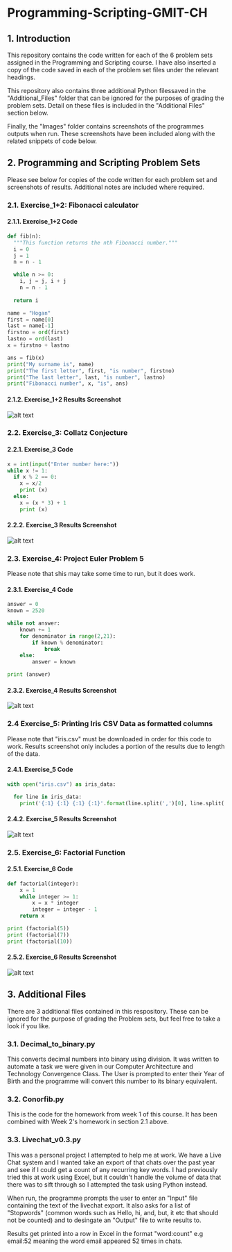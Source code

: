 # Programming-Scripting-GMIT-CH

## 1. Introduction 
This repository contains the code written for each of the 6 problem sets assigned in the Programming and Scripting course.
I have also inserted a copy of the code saved in each of the problem set files under the relevant headings.

This repository also contains three additional Python filessaved in the "Additional_Files" folder that can be ignored for the purposes of grading the problem sets. Detail on these files is included in the "Additional Files" section below.

Finally, the "Images" folder contains screenshots of the programmes outputs when run. These screenshots have been included along with the related snippets of code below.

## 2. Programming and Scripting Problem Sets

Please see below for copies of the code written for each problem set and screenshots of results. Additional notes are included where required.

### 2.1. Exercise_1+2: Fibonacci calculator

#### 2.1.1. Exercise_1+2 Code
```python
def fib(n):
  """This function returns the nth Fibonacci number."""
  i = 0
  j = 1
  n = n - 1

  while n >= 0:
    i, j = j, i + j
    n = n - 1
  
  return i

name = "Hogan"
first = name[0]
last = name[-1]
firstno = ord(first)
lastno = ord(last)
x = firstno + lastno

ans = fib(x)
print("My surname is", name)
print("The first letter", first, "is number", firstno)
print("The last letter", last, "is number", lastno)
print("Fibonacci number", x, "is", ans)
```

#### 2.1.2. Exercise_1+2 Results Screenshot
![alt text](https://github.com/ConorHogan/Programming-Scripting-GMIT-CH/blob/master/Images/Exercise2_Results.png "Exercise_1+2 Results")

### 2.2. Exercise_3: Collatz Conjecture

#### 2.2.1. Exercise_3 Code
```python
x = int(input("Enter number here:"))
while x != 1:
  if x % 2 == 0: 
    x = x/2
    print (x) 
  else:
    x = (x * 3) + 1
    print (x)
 ```
#### 2.2.2. Exercise_3 Results Screenshot
![alt text](https://github.com/ConorHogan/Programming-Scripting-GMIT-CH/blob/master/Images/Exercise3_results.png "Exercise_3 Results")

### 2.3. Exercise_4: Project Euler Problem 5
Please note that shis may take some time to run, but it does work.

#### 2.3.1. Exercise_4 Code
```python
answer = 0
known = 2520

while not answer:
    known += 1
    for denominator in range(2,21):
        if known % denominator:
            break
    else:
        answer = known

print (answer)
```

#### 2.3.2. Exercise_4 Results Screenshot
![alt text](https://github.com/ConorHogan/Programming-Scripting-GMIT-CH/blob/master/Images/Exercise4_results.png "Exercise_4 Results")

### 2.4 Exercise_5: Printing Iris CSV Data as formatted columns
Please note that "iris.csv" must be downloaded in order for this code to work. 
Results screenshot only includes a portion of the results due to length of the data.

#### 2.4.1. Exercise_5 Code
```python
with open("iris.csv") as iris_data:

  for line in iris_data:
    print('{:1} {:1} {:1} {:1}'.format(line.split(',')[0], line.split(',')[1], line.split(',')[2], line.split(',')[3]))
```

#### 2.4.2. Exercise_5 Results Screenshot
![alt text](https://github.com/ConorHogan/Programming-Scripting-GMIT-CH/blob/master/Images/Exercise5_Results.png "Exercise_5 Results")

### 2.5. Exercise_6: Factorial Function

#### 2.5.1. Exercise_6 Code
```python
def factorial(integer):
    x = 1
    while integer >= 1:
        x = x * integer
        integer = integer - 1
    return x

print (factorial(5))
print (factorial(7))
print (factorial(10))
```

#### 2.5.2. Exercise_6 Results Screenshot
![alt text](https://github.com/ConorHogan/Programming-Scripting-GMIT-CH/blob/master/Images/Exercise6_results.png "Exercise_6 Results")

## 3. Additional Files
There are 3 additional files contained in this respository. These can be ignored for the purpose of grading the Problem sets, but feel free to take a look if you like.

### 3.1. Decimal_to_binary.py
This converts decimal numbers into binary using division. It was written to automate a task we were given in our Computer Architecture and Technology Convergence Class. The User is prompted to enter their Year of Birth and the programme will convert this number to its binary equivalent.

### 3.2. Conorfib.py
This is the code for the homework from week 1 of this course. It has been combined with Week 2's homework in section 2.1 above.

### 3.3. Livechat_v0.3.py
This was a personal project I attempted to help me at work. We have a Live Chat system and I wanted take an export of that chats over the past year and see if I could get a count of any recurring key words. I had previously tried this at work using Excel, but it couldn't handle the volume of data that there was to sift through so I attempted the task using Python instead. 

When run, the programme prompts the user to enter an "Input" file containing the text of the livechat export. It also asks for a list of "Stopwords" (common words such as Hello, hi, and, but, it etc that should not be counted) and to desingate an "Output" file to write results to. 

Results get printed into a row in Excel in the format "word:count" e.g email:52 meaning the word email appeared 52 times in chats. 


